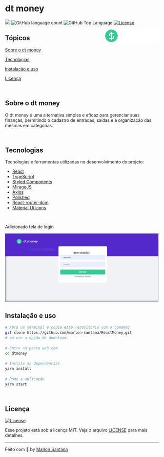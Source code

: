 # dt money

<p>
  <img src="https://img.shields.io/badge/made%20by-MARLON%20SANTANA-ff512f?style=flat-square">
  <img alt="GitHub language count" src="https://img.shields.io/github/languages/count/marlon-santana/dtmoney?color=ff512f&style=flat-square">
  <img alt="GitHub Top Language" src="https://img.shields.io/github/languages/top/marlon-santana/dtmoney?color=ff512f&style=flat-square">
  <a href="https://opensource.org/licenses/MIT">
    <img alt="License" src="https://img.shields.io/badge/license-MIT-ff512f?style=flat-square">
  </a>
  
</p>

<img align="right" src="src/assets/logo.svg" width="35%" alt="dt money">

## Tópicos 

[Sobre o dt money](#sobre-o-dt-money)

[Tecnologias](#tecnologias)

[Instalação e uso](#instalação-e-uso)

[Licença](#licença)

<br>

## Sobre o dt money

O dt money é uma alternativa simples e eficaz para gerenciar suas finanças, permitindo o cadastro de entradas, saídas e a organização das mesmas em categorias.

<br>


## Tecnologias

Tecnologias e ferramentas utilizadas no desenvolvimento do projeto:

- [React](https://reactjs.org/)
- [TypeScript](https://www.typescriptlang.org/)
- [Styled Components](https://styled-components.com/)
- [MirageJS](https://miragejs.com/)
- [Axios](https://github.com/axios/axios)
- [Polished](https://polished.js.org/)
- [React-router-dom](https://reactrouter.com/)
- [Material Ui icons](https://mui.com/pt/material-ui/material-icons/)

<br>
<p>Adicionado tela de login</p>
<img src="https://github.com/marlon-santana/ReactMoney/blob/master/src/assets/formImage.JPG">

## Instalação e uso

```bash
# Abra um terminal e copie este repositório com o comando
git clone https://github.com/marlon-santana/ReactMoney.git
# ou use a opção de download.

# Entre na pasta web com 
cd dtmoney

# Instale as dependências
yarn install

# Rode a aplicação
yarn start
```

<br>


## Licença
<a href="https://opensource.org/licenses/MIT">
    <img alt="License" src="https://img.shields.io/badge/license-MIT-ff512f?style=flat-square">
</a>

<br>

Esse projeto está sob a licença MIT. Veja o arquivo [LICENSE](/LICENSE) para mais detalhes.

---

Feito com :orange_heart: by [Marlon Santana](https://github.com/marlon-santana)

